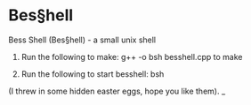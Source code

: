 # Bes§hell
Bess Shell (Bes§hell) - a small unix shell

1. Run the following to make:
g++ -o bsh besshell.cpp to make 

2. Run the following to start besshell:
bsh

(I threw in some hidden easter eggs, hope you like them). _

